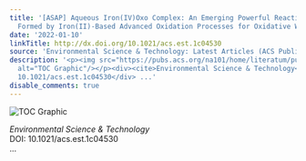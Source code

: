 ```yaml
---
title: '[ASAP] Aqueous Iron(IV)Oxo Complex: An Emerging Powerful Reactive Oxidant
  Formed by Iron(II)-Based Advanced Oxidation Processes for Oxidative Water Treatment'
date: '2022-01-10'
linkTitle: http://dx.doi.org/10.1021/acs.est.1c04530
source: 'Environmental Science & Technology: Latest Articles (ACS Publications)'
description: '<p><img src="https://pubs.acs.org/na101/home/literatum/publisher/achs/journals/content/esthag/0/esthag.ahead-of-print/acs.est.1c04530/20220110/images/medium/es1c04530_0012.gif"
  alt="TOC Graphic"/></p><div><cite>Environmental Science & Technology</cite></div><div>DOI:
  10.1021/acs.est.1c04530</div> ...'
disable_comments: true
---
```

<p><img src="https://pubs.acs.org/na101/home/literatum/publisher/achs/journals/content/esthag/0/esthag.ahead-of-print/acs.est.1c04530/20220110/images/medium/es1c04530_0012.gif" alt="TOC Graphic"/></p><div><cite>Environmental Science & Technology</cite></div><div>DOI: 10.1021/acs.est.1c04530</div> ...